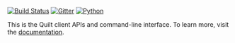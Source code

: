 [![Build Status](https://travis-ci.org/quiltdata/quilt-compiler.svg?branch=master)](https://travis-ci.org/quiltdata/quilt-compiler)
[![Gitter](https://img.shields.io/gitter/room/nwjs/nw.js.svg)](https://gitter.im/quilt-data/Lobby)
[![Python](https://img.shields.io/pypi/pyversions/quilt.svg)](https://pypi.python.org/pypi/quilt)

This is the Quilt client APIs and command-line interface.  To learn more, visit the [documentation](https://docs.quiltdata.com/).




